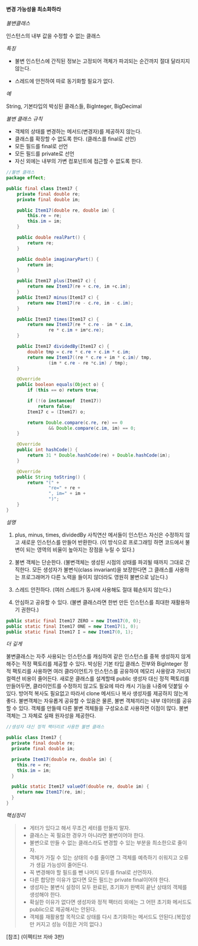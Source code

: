 #### 변경 가능성을 최소화하라

_불변클래스_

인스턴스의 내부 값을 수정할 수 없는 클래스

_특징_

* 불변 인스턴스에 간직된 정보는 고정되어 객체가 파괴되는 순간까지 절대 달라지지 않는다.

* 스레드에 안전하여 따로 동기화할 필요가 없다.

_예_

String, 기본타입의 박싱된 클래스들, BigInteger, BigDecimal

_불변 클래스 규칙_
* 객체의 상태를 변경하는 메서드(변경자)를 제공하지 않는다.
* 클래스를 확장할 수 없도록 한다. (클래스를 final로 선언)
* 모든 필드를 final로 선언
* 모든 필드를 private로 선언
* 자신 외에는 내부의 가변 컴포넌트에 접근할 수 없도록 한다.

~~~java
//불변 클래스
package effect;

public final class Item17 {
    private final double re;
    private final double im;

    public Item17(double re, double im) {
        this.re = re;
        this.im = im;
    }

    public double realPart() {
        return re;
    }

    public double imaginaryPart() {
        return im;
    }

    public Item17 plus(Item17 c) {
        return new Item17(re + c.re, im +c.im);
    }
    public Item17 minus(Item17 c) {
        return new Item17(re - c.re, im - c.im);
    }

    public Item17 times(Item17 c) {
        return new Item17(re * c.re - im * c.im,
                re * c.im + im*c.re);
    }

    public Item17 dividedBy(Item17 c) {
        double tmp = c.re * c.re + c.im * c.im;
        return new Item17((re * c.re + im * c.im)/ tmp,
                (im * c.re - re *c.im) / tmp);
    }

    @Override
    public boolean equals(Object o) {
        if (this == o) return true;

        if (!(o instanceof  Item17))
            return false;
        Item17 c = (Item17) o;

        return Double.compare(c.re, re) == 0
                && Double.compare(c.im, im) == 0;
    }

    @Override
    public int hashCode() {
        return 31 * Double.hashCode(re) + Double.hashCode(im);
    }

    @Override
    public String toString() {
        return "(" +
                "re=" + re +
                ", im=" + im +
                ")";
    }
}

~~~

_설명_
1. plus, minus, times, dividedBy 사칙연산 메서들이 인스턴스 자신은 수정하지 않고 새로운 인스턴스를 만들어 반환한다.
(이 방식으로 프로그래밍 하면 코드에서 불변이 되는 영역의 비율이 높아지는 장점을 누릴 수 있다.)

2. 불변 객체는 단순한다.
(불변객체는 생성된 시점의 상태를 파괴될 때까지 그대로 간직한다.
모든 생성자가 불변식(class invariant)을 보장한다면 그 클래스를 사용하는 프로그래머가 다른 노력을 들이지 않더라도 영원히 불변으로 남는다.)

3. 스레드 안전하다.
(여러 스레드가 동시에 사용해도 절대 훼손되지 않는다.)

4. 안심하고 공유할 수 있다.
(불변 클래스라면 한번 만든 인스턴스를 최대한 재활용하기 권한다.)
~~~java
public static final Item17 ZERO = new Item17(0, 0);
public static final Item17 ONE = new Item17(1, 0);
public static final Item17 I = new Item17(0, 1);
~~~

_더 깊게_

불변클래스는 자주 사용되는 인스턴스를 캐싱하여 같은 인스턴스를 중복 생성하지 않게 해주는 적정 팩토리를 제공할 수 있다.
박싱된 기본 타입 클래스 전부와 BigInteger
정적 팩토리를 사용하면 여러 클라이언트가 인스턴스를 공유하여 메모리 사용량과 가비지 컬렉션 비용이 줄어든다.
새로운 클래스를 설계할때 public 생성자 대신 정적 팩토리를 만들어두면, 클라이언트를 수정하지 않고도 필요에 따라 캐시 기능을 나중에 덧붙일 수 있다.
방어적 복사도 필요없고 따라서 clone 메서드나 복사 생성자를 제공하지 않는게 좋다.
불변객체는 자유롭게 공유할 수 있음은 물론, 불변 객체끼리는 내부 데이터를 공유할 수 있다.
객체를 만들때 다른 불변 객체들을 구성요소로 사용하면 이점이 많다.
불변객체는 그 자체로 실패 원자성을 제공한다.


~~~java
//생성자 대신 정적 팩터리르 사용한 불변 클래스

public class Item17 {
  private final double re;
  private final double im;

  private Item17(double re, double im) {
    this.re = re;
    this.im = im;
  }

  public static Item17 valueOf(double re, double im) {
    return new Item17(re, im);
  }
}
~~~

_핵심정리_

> - 게터가 있다고 해서 무조건 세터를 만들지 말자.
> - 클래스는 꼭 필요한 경우가 아니라면 불변이어야 한다.
> - 불변으로 만들 수 없는 클래스라도 변경할 수 있는 부분을 최소한으로 줄이자.
> - 객체가 가질 수 있는 상태의 수를 줄이면 그 객체를 예측하기 쉬워지고 오류가 생길 가능성이 줄어든다.
> - 꼭 변경해야 할 필드를 뺀 나머지 모두를 final로 선언하자.
> - 다른 합당한 이유가 없다면 모든 필드는 private final이어야 한다.
> - 생성자는 불변식 설정이 모두 완료된, 초기화가 완벽히 끝난 상태의 객체를 생성해야 한다.
> - 확실한 이유가 없다면 생성자와 정적 팩터리 외에는 그 어떤 초기화 메서드도 public으로 제공해서는 안된다.
> - 객체를 재활용할 목적으로 상태를 다시 초기화하는 메서드도 안된다.(복잡성만 커지고 성능 이점은 거의 없다.)

[참조] (이펙티브 자바 3판)
